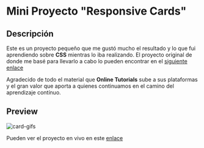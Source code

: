 # Mini Proyecto "Responsive Cards"

## Descripción
Este es un proyecto pequeño que me gustó mucho el resultado y lo que fui aprendiendo sobre **CSS** mientras lo iba realizando.
El proyecto original de donde me basé para llevarlo a cabo lo pueden encontrar en el [siguiente enlace](https://www.youtube.com/watch?v=dcUK7KZ3Dmo)

Agradecido de todo el material que **Online Tutorials** sube a sus plataformas y el gran valor que aporta a quienes continuamos en el camino del aprendizaje contínuo.

## Preview

![card-gifs](https://user-images.githubusercontent.com/98556305/178431817-adda499b-03a4-4042-8ad8-7cd562719e41.gif)

Pueden ver el proyecto en vivo en este [enlace](https://programro.github.io/responsive-card-01/)
